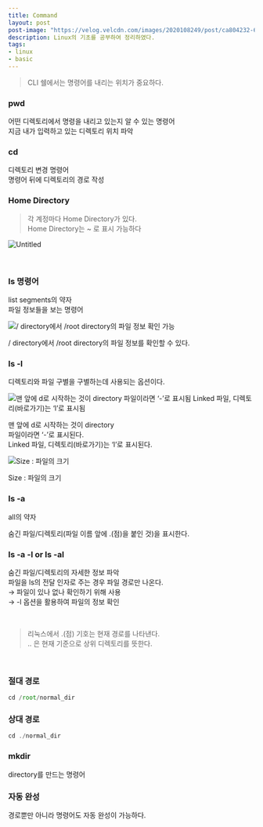 ```yaml
---
title: Command
layout: post
post-image: "https://velog.velcdn.com/images/2020108249/post/ca804232-601f-42b0-baf0-2bb7c2213e28/image.png"
description: Linux의 기초를 공부하여 정리하였다.
tags:
- linux
- basic
---
```



> CLI 쉘에서는 명령어를 내리는 위치가 중요하다.

### pwd

어떤 디렉토리에서 명령을 내리고 있는지 알 수 있는 명령어    
지금 내가 입력하고 있는 디렉토리 위치 파악    


### cd

디렉토리 변경 명령어     
명령어 뒤에 디렉토리의 경로 작성  




### Home Directory

> 각 계정마다 Home Directory가 있다.    
Home Directory는 ~ 로 표시 가능하다

![Untitled](https://user-images.githubusercontent.com/79959379/207035942-1bbef434-7d71-4825-b22e-05f36df78a97.png)

<br>

### ls 명령어

list segments의 약자    
파일 정보들을 보는 명령어

![/ directory에서 /root directory의 파일 정보 확인 가능](https://user-images.githubusercontent.com/79959379/207036116-bb749cfa-d779-4bd7-9a96-4140bfea6018.png)

/ directory에서 /root directory의 파일 정보를 확인할 수 있다.

### ls -l

디렉토리와 파일 구별을 구별하는데 사용되는 옵션이다.

![맨 앞에 d로 시작하는 것이 directory
파일이라면 ‘-’로 표시됨
Linked 파일, 디렉토리(바로가기)는 ‘l’로 표시됨](https://user-images.githubusercontent.com/79959379/207036125-979e0568-1d47-4b5d-83f4-1d13ae5ce9e3.png)

맨 앞에 d로 시작하는 것이 directory    
파일이라면 ‘-’로 표시된다.      
Linked 파일, 디렉토리(바로가기)는 ‘l’로 표시된다.

![Size : 파일의 크기](https://user-images.githubusercontent.com/79959379/207036143-3745efa5-43d7-411b-aa4e-b9448571edd4.png)

Size : 파일의 크기

### ls -a

all의 약자

숨긴 파일/디렉토리(파일 이름 앞에 .(점)을 붙인 것)을 표시한다.  

### ls -a -l   or   ls -al

숨긴 파일/디렉토리의 자세한 정보 파악    
파일을 ls의 전달 인자로 주는 경우 파일 경로만 나온다.    
→ 파일이 있나 없나 확인하기 위해 사용     
→ -l 옵션을 활용하여 파일의 정보 확인     

<br>

>리눅스에서 .(점) 기호는 현재 경로를 나타낸다.    
.. 은 현재 기준으로 상위 디렉토리를 뜻한다.

<br>

### 절대 경로

```jsx
cd /root/normal_dir
```

### 상대 경로

```jsx
cd ./normal_dir
```

### mkdir

directory를 만드는 명령어     


### 자동 완성

경로뿐만 아니라 명령어도 자동 완성이 가능하다.  